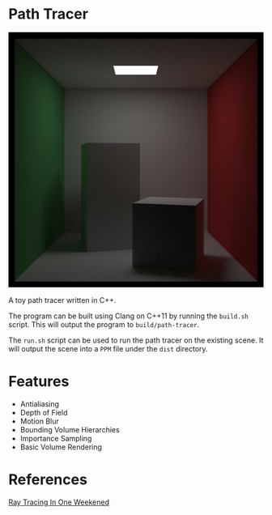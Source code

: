 # Path Tracer

![Cornell Box Render](/assets/cornell.png)

A toy path tracer written in C++.

The program can be built using Clang on C++11 by running the `build.sh` script. This will output the program to `build/path-tracer`.

The `run.sh` script can be used to run the path tracer on the existing scene. It will output the scene into a `PPM` file under the `dist` directory.

# Features

- Antialiasing
- Depth of Field
- Motion Blur
- Bounding Volume Hierarchies
- Importance Sampling
- Basic Volume Rendering

# References

[Ray Tracing In One Weekened](https://raytracing.github.io)
